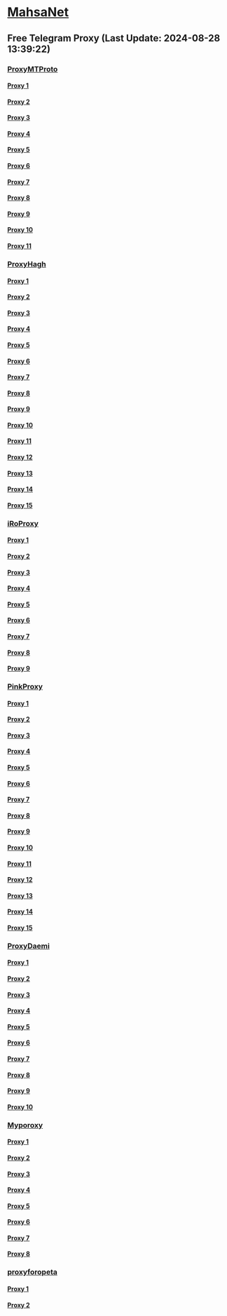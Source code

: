 
# [MahsaNet](https://t.me/mahsa_net)
## Free Telegram Proxy (Last Update: 2024-08-28 13:39:22)
### [ProxyMTProto](https://t.me/ProxyMTProto)
#### [Proxy 1](tg://proxy?server=140.233.187.50&port=12&secret=7mZge5CInMYHGdIXDLKFGWIrKi1f)
#### [Proxy 2](tg://proxy?server=108.181.121.214&port=00000000000000000000000000000000000000000000000000000000000000000000000000000465&secret=7gggggggggggggggggggggh6cWt0bHdpdWF2dnZxcXQ0eWJ2Z3ZpN3R5bzRoamw1eGdmdXZwZGY2b3RqaXljZ3dxYnltMnFhZC5vbmlvbg==)
#### [Proxy 3](tg://proxy?server=ws24.ir.sam-pars.ir.hamann-motorsports.ir.ip-market.ir.norden-co.com.misaghtalayieh.ir.tiwall.io.beferestava.ir.jahadtossee.ir.smsjob.ir.nrava.ir.f_ardanmachine.ir.lmzombies.ir.nini3et.ir.vozara-furniture.ir.motabalkalaconpany.online.saatchi.support&port=443&secret=ee32b920dffb51643028e2f6b878d4eac17777772e7370656564746573742e6e6574)
#### [Proxy 4](tg://proxy?server=varnatec.com.arzaaank-ade.ir.k-odakeaftab.ir.o-no.ir.4uvs.ir.avrinc-andle.ir.acebitu-men.c-om.frosh-gahamir.ir.appashop.com.chblaleh.ir.medikala.com.atlasshimi.com.drhamids-alimi.com.aradsft1.com.honarmodern.com.moradhaseli.com.kingmoozsbandarshoop.shop&port=443&secret=3dpBFlW2hP6Hq_WOwiNeKBY%3D)
#### [Proxy 5](tg://proxy?server=Mr.Roo3beh.ir&port=15&secret=7gggggggggggggggggggggh0cmFuc2xhdGUuZ29v)
#### [Proxy 6](tg://proxy?server=paylalogistics.ir.soniaco.ir.sar-v-wood.ir.axa-neh.com.sarvdecor.com.wimsky.ir.esfahk.ir.tehrantamir.com.irtravels.com.mohanamin.ir.widasston-es.ir.shahed-asco.com.abgiran.c-om.mahashop.ir.cgwshipping.com.egnn.ir.iranulap.ir.playstationsorenabandar.shop&port=443&secret=3dpBFlW2hP6Hq_WOwiNeKBY%3D)
#### [Proxy 7](tg://proxy?server=Mr.Roo3beh.ir&port=15&secret=7gggggggggggggggggggggh0cmFuc2xhdGUuZ29v)
#### [Proxy 8](tg://proxy?server=rtch.ir.parsaz.com.amoozande.ir.tolideiran-i-an.com.r-shakeri.ir.hashemiacademy.ir.sekkekala.ir.parsitak.com.persianwatch.ir.touristchoice.ir.ade-la.ir.m-asjedaljavad.ir.m-azdamavand.ir.changizy.com.highfile.ir.abtinfurniture.ir.almacompanymobile.online&port=443&secret=eeda411655b684fe87abf58ec2235e28167765622e62616c652e6972)
#### [Proxy 9](tg://proxy?server=mci.ir.apt-centos.org.&port=888&secret=eeRighJJvXrFGRMCIMJdCQ)
#### [Proxy 10](tg://proxy?server=95.217.248.202&port=443&secret=ee1603010200010001fc030386e24c3add726161682e6972)
#### [Proxy 11](tg://proxy?server=140.233.187.55&port=12&secret=7mZge5CInMYHGdIXDLKFGWIrKi1f)
### [ProxyHagh](https://t.me/ProxyHagh)
#### [Proxy 1](tg://proxy?server=irancell.org.irancell.irancell_yo.want_to.clash_with.this.microsoft.com.there_is_no.place_nano.localhost.bing.com.count_with_me.cyou.com.now_sudo.rm_rf.ddns.net.we_are_here.again_to_fight.with_everyone.i_am.the_internet.spirancellirancell.dns-mciaa.info.&port=443&secret=ee1603010200010001fc030386e24c3add726161682e6972)
#### [Proxy 2](tg://proxy?server=95.217.248.202&port=443&secret=ee1603010200010001fc030386e24c3add726161682e6972)
#### [Proxy 3](tg://proxy?server=mci.ir.apt-centos.org.&port=888&secret=eeRighJJvXrFGRMCIMJdCQ)
#### [Proxy 4](tg://proxy?server=irancell.org.irancell.irancell_yo.want_to.clash_with.this.microsoft.com.there_is_no.place_nano.localhost.bing.com.count_with_me.cyou.com.now_sudo.rm_rf.ddns.net.we_are_here.again_to_fight.with_everyone.i_am.the_internet.spirancellirancell.dns-mciaa.info.&port=443&secret=ee1603010200010001fc030386e24c3add726161682e6972)
#### [Proxy 5](tg://proxy?server=95.217.248.202&port=443&secret=ee1603010200010001fc030386e24c3add726161682e6972)
#### [Proxy 6](tg://proxy?server=mci.ir.apt-centos.org.&port=888&secret=eeRighJJvXrFGRMCIMJdCQ)
#### [Proxy 7](tg://proxy?server=irancell.org.irancell.irancell_yo.want_to.clash_with.this.microsoft.com.there_is_no.place_nano.localhost.bing.com.count_with_me.cyou.com.now_sudo.rm_rf.ddns.net.we_are_here.again_to_fight.with_everyone.i_am.the_internet.spirancellirancell.dns-mciaa.info.&port=443&secret=ee1603010200010001fc030386e24c3add726161682e6972)
#### [Proxy 8](tg://proxy?server=95.217.248.202&port=443&secret=ee1603010200010001fc030386e24c3add726161682e6972)
#### [Proxy 9](tg://proxy?server=mci.ir.apt-centos.org.&port=888&secret=eeRighJJvXrFGRMCIMJdCQ)
#### [Proxy 10](tg://proxy?server=irancell.org.irancell.irancell_yo.want_to.clash_with.this.microsoft.com.there_is_no.place_nano.localhost.bing.com.count_with_me.cyou.com.now_sudo.rm_rf.ddns.net.we_are_here.again_to_fight.with_everyone.i_am.the_internet.spirancellirancell.dns-mciaa.info.&port=443&secret=ee1603010200010001fc030386e24c3add726161682e6972)
#### [Proxy 11](tg://proxy?server=95.217.248.202&port=443&secret=ee1603010200010001fc030386e24c3add726161682e6972)
#### [Proxy 12](tg://proxy?server=mci.ir.apt-centos.org.&port=888&secret=eeRighJJvXrFGRMCIMJdCQ)
#### [Proxy 13](tg://proxy?server=irancell.org.irancell.irancell_yo.want_to.clash_with.this.microsoft.com.there_is_no.place_nano.localhost.bing.com.count_with_me.cyou.com.now_sudo.rm_rf.ddns.net.we_are_here.again_to_fight.with_everyone.i_am.the_internet.spirancellirancell.dns-mciaa.info.&port=443&secret=ee1603010200010001fc030386e24c3add726161682e6972)
#### [Proxy 14](tg://proxy?server=95.217.248.202&port=443&secret=ee1603010200010001fc030386e24c3add726161682e6972)
#### [Proxy 15](tg://proxy?server=mci.ir.apt-centos.org.&port=888&secret=eeRighJJvXrFGRMCIMJdCQ)
### [iRoProxy](https://t.me/iRoProxy)
#### [Proxy 1](tg://proxy?server=82.153.35.70&port=15&secret=7gggggggggggggggggggggh0cmFuc2xhdGUuZ29v)
#### [Proxy 2](tg://proxy?server=82.153.35.64&port=15&secret=7gggggggggggggggggggggh0cmFuc2xhdGUuZ29v)
#### [Proxy 3](tg://proxy?server=82.153.35.66&port=14&secret=7gggggggggggggggggggggh0cmFuc2xhdGUuZ29v)
#### [Proxy 4](tg://proxy?server=82.153.35.68&port=14&secret=7gggggggggggggggggggggh0cmFuc2xhdGUuZ29v)
#### [Proxy 5](tg://proxy?server=82.153.35.92&port=17&secret=eeRighJJvXrFGRMCIMJdCQ)
#### [Proxy 6](tg://proxy?server=82.153.35.93&port=17&secret=eeRighJJvXrFGRMCIMJdCQ)
#### [Proxy 7](tg://proxy?server=82.153.35.91&port=343&secret=eeRighJJvXrFGRMCIMJdCQ)
#### [Proxy 8](tg://proxy?server=82.153.35.42&port=21&secret=FgMBAgABAAH8AwOG4kw63Q%3D%3D)
#### [Proxy 9](tg://proxy?server=82.153.35.90&port=21&secret=FgMBAgABAAH8AwOG4kw63Q%3D%3D)
### [PinkProxy](https://t.me/PinkProxy)
#### [Proxy 1](tg://proxy?server=77.238.252.17&port=4045&secret=7gggggggggggggggggggggh0cmFuc2xhdGUuZ29v)
#### [Proxy 2](tg://proxy?server=157.90.112.32&port=4045&secret=7gggggggggggggggggggggh0cmFuc2xhdGUuZ29v)
#### [Proxy 3](tg://proxy?server=89.110.101.191&port=4045&secret=FgMBAgABAAH8AwOG4kw63Q==)
#### [Proxy 4](tg://proxy?server=89.110.103.101&port=4045&secret=FgMBAgABAAH8AwOG4kw63Q==)
#### [Proxy 5](tg://proxy?server=89.110.105.42&port=4045&secret=FgMBAgABAAH8AwOG4kw63Q==)
#### [Proxy 6](tg://proxy?server=89.110.101.191&port=4045&secret=FgMBAgABAAH8AwOG4kw63Q==)
#### [Proxy 7](tg://proxy?server=89.110.103.101&port=4045&secret=FgMBAgABAAH8AwOG4kw63Q==)
#### [Proxy 8](tg://proxy?server=89.110.81.248&port=4045&secret=7gggggggggggggggggggggh0cmFuc2xhdGUuZ29v)
#### [Proxy 9](tg://proxy?server=212.111.88.81&port=4045&secret=7gggggggggggggggggggggh0cmFuc2xhdGUuZ29v)
#### [Proxy 10](tg://proxy?server=89.110.105.18&port=4045&secret=FgMBAgABAAH8AwOG4kw63Q==)
#### [Proxy 11](tg://proxy?server=178.130.42.82&port=4045&secret=7gggggggggggggggggggggh0cmFuc2xhdGUuZ29v)
#### [Proxy 12](tg://proxy?server=5.35.69.110&port=4045&secret=7gggggggggggggggggggggh0cmFuc2xhdGUuZ29v)
#### [Proxy 13](tg://proxy?server=167.235.70.176&port=4045&secret=7gggggggggggggggggggggh0cmFuc2xhdGUuZ29v)
#### [Proxy 14](tg://proxy?server=168.119.254.189&port=4045&secret=7gggggggggggggggggggggh0cmFuc2xhdGUuZ29v)
#### [Proxy 15](tg://proxy?server=89.110.82.172&port=4045&secret=7gggggggggggggggggggggh0cmFuc2xhdGUuZ29v)
### [ProxyDaemi](https://t.me/ProxyDaemi)
#### [Proxy 1](tg://proxy?server=188.245.100.69&port=3895&secret=7ggggggggggggggggggggggtcmFuc2xhdGUuZ29v)
#### [Proxy 2](tg://proxy?server=49.13.172.191&port=14&secret=7nXiiuPe1eKZ653DSK45HaItcmFuc2xhdGUuZ29v)
#### [Proxy 3](tg://proxy?server=116.203.52.29&port=3895&secret=7nXiiuPe1eKZ653DSK45HaItcmFuc2xhdGUuZ29v)
#### [Proxy 4](tg://proxy?server=185.244.180.59&port=3895&secret=7ggggggggggggggggggggggtcmFuc2xhdGUuZ29v)
#### [Proxy 5](tg://proxy?server=dogs.bitonemitoonam.ir.&port=3895&secret=7ggggggggggggggggggggggtcmFuc2xhdGUuZ29v)
#### [Proxy 6](tg://proxy?server=dogs.bitonemitoonam.ir.&port=3895&secret=7ggggggggggggggggggggggtcmFuc2xhdGUuZ29v)
#### [Proxy 7](tg://proxy?server=bemoonibaram.bitonemitoonam.ir.&port=3895&secret=7nXiiuPe1eKZ653DSK45HaItcmFuc2xhdGUuZ29v)
#### [Proxy 8](tg://proxy?server=cloudflare.com.nokia.co.uk.do_you.want_to.clash_without.this.www.microsoft.com.there_is_no.place_like.localhost.www.bing.com.count_with_me.cyou.net.digikala.com.msn.com.bsi.ir.enamad.ir.now_sudo.again_to_fight.everyone.i_am.dns-ssl.qeyrat.ir&port=00000000000000000000000000000000000000000000000000000000000000000000000000000465&secret=7gggggggggggggggggggggh6cWt0bHdpdWF2dnZxcXQ0eWJ2Z3ZpN3R5bzRoamw1eGdmdXZwZGY2b3RqaXljZ3dxYnltMnFhZC5vbmlvbg==)
#### [Proxy 9](tg://proxy?server=loveu_honey.tebarad.ir.&port=8087&secret=FgMBAgABAAH8AwOG4kw63Q%3D%3D)
#### [Proxy 10](tg://proxy?server=185.244.183.28&port=3895&secret=7gggggggggggggggggggggh0cmFuc2xhdGUuZ29v)
### [Myporoxy](https://t.me/Myporoxy)
#### [Proxy 1](tg://proxy?server=cloudflare.com.nokia.com.co.uk.do_yo.want_to.clash_with.this.www.microsoft.com.there_is_no.place_like.localhost.www.bing.com.count_with_me.cyou.net.digikala.com.www.enamad.ir.www.google.com.again_to_fight.everyone.i_am.the_internet.works-shops.info.&port=7557&secret=7gggggggggggggggggggggh0cmFuc2xhdGUuZ29v)
#### [Proxy 2](tg://proxy?server=cloudflare.com.nokia.com.co.uk.do_yo.want_to.clash_with.this.www.microsoft.com.there_is_no.place_like.localhost.www.bing.com.count_with_me.cyou.net.digikala.com.www.enamad.ir.www.google.com.again_to_fight.everyone.i_am.the_internet.works-shops.info.&port=7557&secret=7gggggggggggggggggggggh0cmFuc2xhdGUuZ29v)
#### [Proxy 3](tg://proxy?server=cloudflare.com.nokia.com.co.uk.do_yo.want_to.clash_with.this.www.microsoft.com.there_is_no.place_like.localhost.www.bing.com.count_with_me.cyou.net.digikala.com.www.enamad.ir.www.google.com.again_to_fight.everyone.i_am.the_internet.works-shops.info.&port=7557&secret=7gggggggggggggggggggggh0cmFuc2xhdGUuZ29v)
#### [Proxy 4](tg://proxy?server=cloudflare.com.nokia.com.co.uk.do_yo.want_to.clash_with.this.www.microsoft.com.there_is_no.place_like.localhost.www.bing.com.count_with_me.cyou.net.digikala.com.www.enamad.ir.www.google.com.again_to_fight.everyone.i_am.the_internet.works-shops.info.&port=7557&secret=7gggggggggggggggggggggh0cmFuc2xhdGUuZ29v)
#### [Proxy 5](tg://proxy?server=cloudflare.com.nokia.com.co.uk.do_yo.want_to.clash_with.this.www.microsoft.com.there_is_no.place_like.localhost.www.bing.com.count_with_me.cyou.net.digikala.com.www.enamad.ir.www.google.com.again_to_fight.everyone.i_am.the_internet.torbo-fact.info.&port=3993&secret=7gggggggggggggggggggggh0cmFuc2xhdGUuZ29v)
#### [Proxy 6](tg://proxy?server=cloudflare.com.nokia.com.co.uk.do_yo.want_to.clash_with.this.www.microsoft.com.there_is_no.place_like.localhost.www.bing.com.count_with_me.cyou.net.digikala.com.www.enamad.ir.www.google.com.again_to_fight.everyone.i_am.the_internet.works-shops.info.&port=7557&secret=7gggggggggggggggggggggh0cmFuc2xhdGUuZ29v)
#### [Proxy 7](tg://proxy?server=cloudflare.com.nokia.com.co.uk.do_yo.want_to.clash_with.this.www.microsoft.com.there_is_no.place_like.localhost.www.bing.com.count_with_me.cyou.net.digikala.com.www.enamad.ir.www.google.com.again_to_fight.everyone.i_am.the_internet.works-shops.info.&port=7557&secret=7gggggggggggggggggggggh0cmFuc2xhdGUuZ29v)
#### [Proxy 8](tg://proxy?server=cloudflare.com.nokia.com.co.uk.do_yo.want_to.clash_with.this.www.microsoft.com.there_is_no.place_like.localhost.www.bing.com.count_with_me.cyou.net.digikala.com.www.enamad.ir.www.google.com.again_to_fight.everyone.i_am.the_internet.works-shops.info.&port=7557&secret=7gggggggggggggggggggggh0cmFuc2xhdGUuZ29v)
### [proxyforopeta](https://t.me/proxyforopeta)
#### [Proxy 1](tg://proxy?server=91.142.79.92&port=3895&secret=7gggggggggggggggggggggh0cmFuc2xhdGUuZ29v)
#### [Proxy 2](tg://proxy?server=185.173.38.185&port=3598&secret=7gggggggggggggggggggggh0cmFuc2xhdGUuZ29v)

    